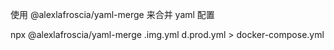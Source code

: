 
使用 @alexlafroscia/yaml-merge 来合并 yaml 配置

  npx @alexlafroscia/yaml-merge .img.yml d.prod.yml > docker-compose.yml